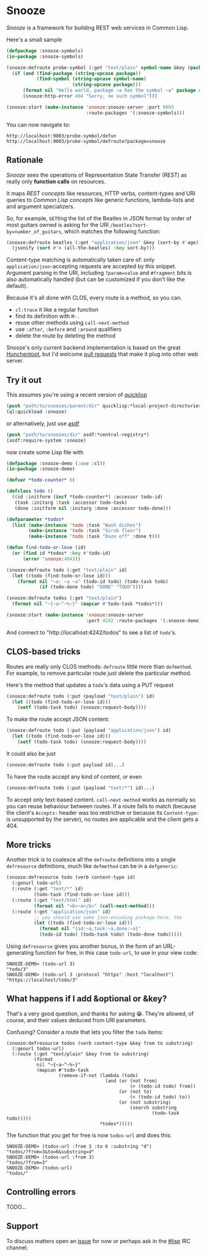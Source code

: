 Snooze
=======

_Snooze_ is a framework for building REST web services in Common Lisp. 

Here's a small sample

```lisp
(defpackage :snooze-symbols)
(in-package :snooze-symbols)

(snooze:defroute probe-symbol (:get "text/plain" symbol-name &key (package :cl))
  (if (and (find-package (string-upcase package))
           (find-symbol (string-upcase symbol-name)
                        (string-upcase package)))
      (format nil "Hello world, package ~a has the symbol ~a" package symbol-name)
      (snooze:http-error 404 "Sorry, no such symbol")))

(snooze:start (make-instance 'snooze:snooze-server :port 9003
                             :route-packages '(:snooze-symbols)))
```

You can now navigate to:

```
http://localhost:9003/probe-symbol/defun
http://localhost:9003/probe-symbol/defroute?package=snooze
```

Rationale
---------

_Snooze_ sees the operations of Representation State Transfer (REST)
as really only **function calls** on resources.

It maps *REST concepts* like resources, HTTP verbs, content-types and
URI queries to *Common Lisp concepts* like generic functions,
lambda-lists and and argument specializers.

So, for example, `GET`ting the list of the Beatles in JSON format by
order of most guitars owned is asking for the URI
`/beatles?sort-by=number_of_guitars`, which matches the following
function:

```lisp
(snooze:defroute beatles (:get "application/json" &key (sort-by #'age))
  (jsonify (sort #'> (all-the-beatles) :key sort-by)))
```

Content-type matching is automatically taken care of: only
`application/json`-accepting requests are accepted by this
snippet. Argument parsing in the URI, including `?param=value` and
`#fragment` bits is also automatically handled (but can be customized
if you don't like the default).

Because it's all done with CLOS, every route is a method, so you can.

* `cl:trace` it like a regular function
* find its definition with `M-.`
* reuse other methods using `call-next-method`
* use `:after`, `:before` and `:around` qualifiers
* delete the route by deleting the method

Snooze's only current backend implementation is based on the great
[Hunchentoot][hunchentoot], but I'd welcome [pull requests][issues]
that make it plug into other web server.

Try it out
----------

This assumes you're using a recent version of [quicklisp][quicklisp]

```lisp
(push "path/to/snoozes/parent/dir" quicklisp:*local-project-directories*)
(ql:quickload :snooze)
```

or alternatively, just use [asdf][asdf]

```lisp
(push "path/to/snoozes/dir" asdf:*central-registry*)
(asdf:require-system :snooze)
```

now create some Lisp file with

```lisp
(defpackage :snooze-demo (:use :cl))
(in-package :snooze-demo)

(defvar *todo-counter* 0)

(defclass todo ()
  ((id :initform (incf *todo-counter*) :accessor todo-id)
   (task :initarg :task :accessor todo-task)
   (done :initform nil :initarg :done :accessor todo-done)))

(defparameter *todos* 
  (list (make-instance 'todo :task "Wash dishes")
        (make-instance 'todo :task "Scrub floor")
        (make-instance 'todo :task "Doze off" :done t)))

(defun find-todo-or-lose (id)
  (or (find id *todos* :key #'todo-id)
      (error 'snooze:404)))

(snooze:defroute todo (:get "text/plain" id)
  (let ((todo (find-todo-or-lose id)))
    (format nil "~a: ~a ~a" (todo-id todo) (todo-task todo)
            (if (todo-done todo) "DONE" "TODO"))))

(snooze:defroute todos (:get "text/plain")
  (format nil "~{~a~^~%~}" (mapcar #'todo-task *todos*)))

(snooze:start (make-instance 'snooze:snooze-server
                             :port 4242 :route-packages '(:snooze-demo)))
```

And connect to "http://localhost:4242/todos" to see a list of
`todo`'s.

CLOS-based tricks
-----------------

Routes are really only CLOS methods: `defroute` little more than
`defmethod`. For example, to remove particular route just delete the
particular method.

Here's the method that updates a `todo`'s data using a PUT request


```lisp
(snooze:defroute todo (:put (payload "text/plain") id)
  (let ((todo (find-todo-or-lose id)))
    (setf (todo-task todo) (snooze:request-body))))
```

To make the route accept JSON content:

```lisp
(snooze:defroute todo (:put (payload "application/json") id)
  (let ((todo (find-todo-or-lose id)))
    (setf (todo-task todo) (snooze:request-body))))
```

It could also be just

```lisp
(snooze:defroute todo (:put payload id)...)
```

To have the route accept any kind of content, or even

```lisp
(snooze:defroute todo (:put (payload "text/*") id)...)
```

To accept only text-based content. `call-next-method` works as
normally so you can reuse behaviour between routes. If a route fails
to match (because the client's `Accepts:` header was too restrictive
or because its `Content-type:` is unsupported by the server), no
routes are applicable and the client gets a 404.

More tricks
-----------

Another trick is to coalesce all the `defroute` definitions into a
single `defresource` definitions, much like `defmethod` can be in a
`defgeneric`:

```lisp
(snooze:defresource todo (verb content-type id)
  (:genurl todo-url)
  (:route (:get "text/*" id)
          (todo-task (find-todo-or-lose id)))
  (:route (:get "text/html" id)
          (format nil "<b>~a</b>" (call-next-method)))
  (:route (:get "application/json" id)
          ;; you should use some json-encoding package here, tho
          (let ((todo (find-todo-or-lose id)))
            (format nil "{id:~a,task:~a,done:~a}"
            (todo-id todo) (todo-task todo) (todo-done todo)))))
```

Using `defresource` gives you another bonus, in the form of an
URL-generating function for free, in this case `todo-url`, to use in
your view code:

```
SNOOZE-DEMO> (todo-url 3)
"todo/3"
SNOOZE-DEMO> (todo-url 3 :protocol "https" :host "localhost")
"https://localhost/todo/3"
```

What happens if I add &optional or &key?
----------------------------------------

That's a very good question, and thanks for asking :grin:. They're
allowed, of course, and their values deduced from URI parameters.

Confusing? Consider a route that lets you filter the `todo` items:

```
(snooze:defresource todos (verb content-type &key from to substring)
  (:genurl todos-url)
  (:route (:get "text/plain" &key from to substring)
          (format
           nil "~{~a~^~%~}"
           (mapcan #'todo-task
                   (remove-if-not (lambda (todo)
                                    (and (or (not from)
                                             (> (todo-id todo) from))
                                         (or (not to)
                                             (< (todo-id todo) to))
                                         (or (not substring)
                                             (search substring
                                                     (todo-task todo)))))
                                  *todos*)))))
```

The function that you get for free is now `todos-url` and does this:

```
SNOOZE-DEMO> (todos-url :from 3 :to 6 :substring "d")
"todos/?from=3&to=6&substring=d"
SNOOZE-DEMO> (todos-url :from 3)
"todos/?from=3"
SNOOZE-DEMO> (todos-url)
"todos/"
```

Controlling errors
------------------

TODO...

Support
-------

To discuss matters open an [issue][issues] for now or perhaps ask in
the [#lisp][sharp-lisp] IRC channel.


[quicklisp]: http://quicklisp.org
[asdf]: http://common-lisp.net/project/asdf/
[hunchentoot]: https://github.com/edicl/hunchentoot
[sharp-lisp]: irc://irc.freenode.net/#lisp
[issues]: https://github.com/capitaomorte/snooze/issues
